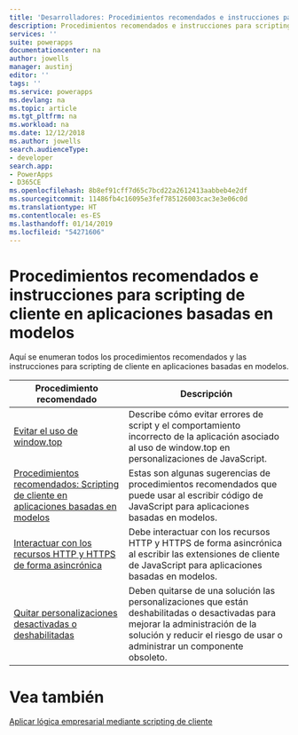 ```yaml
---
title: 'Desarrolladores: Procedimientos recomendados e instrucciones para scripting de cliente en aplicaciones basadas en modelos | Microsoft Docs'
description: Procedimientos recomendados e instrucciones para scripting de cliente dirigidos a desarrolladores de aplicaciones basadas en modelos en PowerApps.
services: ''
suite: powerapps
documentationcenter: na
author: jowells
manager: austinj
editor: ''
tags: ''
ms.service: powerapps
ms.devlang: na
ms.topic: article
ms.tgt_pltfrm: na
ms.workload: na
ms.date: 12/12/2018
ms.author: jowells
search.audienceType:
- developer
search.app:
- PowerApps
- D365CE
ms.openlocfilehash: 8b8ef91cff7d65c7bcd22a2612413aabbeb4e2df
ms.sourcegitcommit: 11486fb4c16095e3fef785126003cac3e3e06c0d
ms.translationtype: HT
ms.contentlocale: es-ES
ms.lasthandoff: 01/14/2019
ms.locfileid: "54271606"
---
```

# <a name="best-practices-and-guidance-of-client-side-scripting-for-model-driven-apps"></a>Procedimientos recomendados e instrucciones para scripting de cliente en aplicaciones basadas en modelos

Aquí se enumeran todos los procedimientos recomendados y las instrucciones para scripting de cliente en aplicaciones basadas en modelos.

|Procedimiento recomendado  |Descripción  |
|---------|---------|
|[Evitar el uso de window.top](avoid-window-top.md)     |Describe cómo evitar errores de script y el comportamiento incorrecto de la aplicación asociado al uso de window.top en personalizaciones de JavaScript.         |
|[Procedimientos recomendados: Scripting de cliente en aplicaciones basadas en modelos](../../clientapi/client-scripting-best-practices.md)     |Estas son algunas sugerencias de procedimientos recomendados que puede usar al escribir código de JavaScript para aplicaciones basadas en modelos.         |
|[Interactuar con los recursos HTTP y HTTPS de forma asincrónica](interact-http-https-resources-asynchronously.md)     |Debe interactuar con los recursos HTTP y HTTPS de forma asincrónica al escribir las extensiones de cliente de JavaScript para aplicaciones basadas en modelos.         |
|[Quitar personalizaciones desactivadas o deshabilitadas](remove-deactivated-disabled-configurations.md)     |Deben quitarse de una solución las personalizaciones que están deshabilitadas o desactivadas para mejorar la administración de la solución y reducir el riesgo de usar o administrar un componente obsoleto.         |

# <a name="see-also"></a>Vea también
[Aplicar lógica empresarial mediante scripting de cliente](../../client-scripting.md) <br />
 